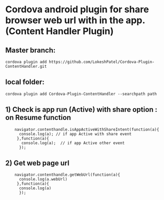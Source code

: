 # Cordova android plugin for share browser web url with in the app.(Content Handler Plugin)
 
## Master branch:
 
 ```
cordova plugin add https://github.com/LokeshPatel/Cordova-Plugin-ContentHandler.git
 ```
## local folder:

 ``` 
cordova plugin add Cordova-Plugin-ContentHandler --searchpath path

```

## 1) Check is app run (Active) with share option : on Resume function

 ```
     navigator.contenthandle.isAppActiveWithShareIntent(function(a){
       console.log(a); // if app Active with share event
      },function(a){
        console.log(a);  // if app Active other event
       });
 ``` 


## 2) Get web page url

 ```
     navigator.contenthandle.getWebUrl(function(a){
       console.log(a.webUrl)
      },function(a){
       console.log(a)
       });
 ``` 


